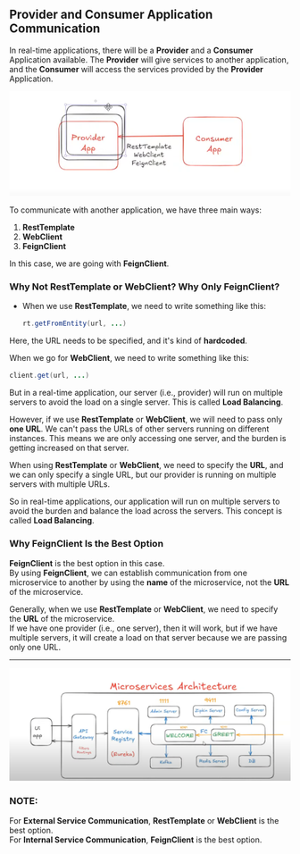 ## Provider and Consumer Application Communication


In real-time applications, there will be a **Provider** and a **Consumer** Application available. The **Provider** will give services to another application, and the **Consumer** will access the services provided by the **Provider** Application.

![FeignClient](Images/FeignClient.PNG)

To communicate with another application, we have three main ways:

1) **RestTemplate**  
2) **WebClient**  
3) **FeignClient**

In this case, we are going with **FeignClient**. 

### Why Not RestTemplate or WebClient? Why Only FeignClient?

- When we use **RestTemplate**, we need to write something like this:
  ```java
  rt.getFromEntity(url, ...)
  ```

Here, the URL needs to be specified, and it's kind of **hardcoded**.

When we go for **WebClient**, we need to write something like this:

```java
client.get(url, ...)
```

But in a real-time application, our server (i.e., provider) will run on multiple servers to avoid the load on a single server. This is called **Load Balancing**.

However, if we use **RestTemplate** or **WebClient**, we will need to pass only **one URL**. We can't pass the URLs of other servers running on different instances. This means we are only accessing one server, and the burden is getting increased on that server.

When using **RestTemplate** or **WebClient**, we need to specify the **URL**, and we can only specify a single URL, but our provider is running on multiple servers with multiple URLs.

So in real-time applications, our application will run on multiple servers to avoid the burden and balance the load across the servers. This concept is called **Load Balancing**.

### Why FeignClient Is the Best Option

**FeignClient** is the best option in this case.  
By using **FeignClient**, we can establish communication from one microservice to another by using the **name** of the microservice, not the **URL** of the microservice.

Generally, when we use **RestTemplate** or **WebClient**, we need to specify the **URL** of the microservice.  
If we have one provider (i.e., one server), then it will work, but if we have multiple servers, it will create a load on that server because we are passing only one URL.

---

![Interservice Communication](Images/Interservicecommunication.PNG)

### NOTE:
For **External Service Communication**, **RestTemplate** or **WebClient** is the best option.  
For **Internal Service Communication**, **FeignClient** is the best option.

